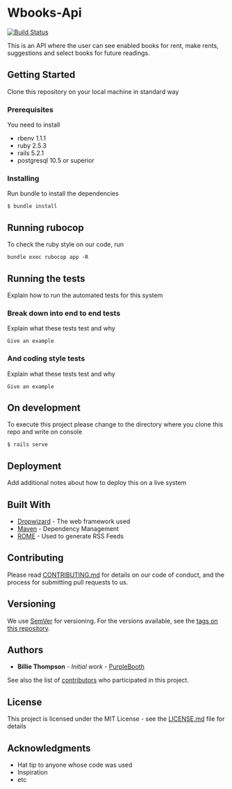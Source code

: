 # Wbooks-Api

[![Build Status](https://travis-ci.org/wolox-training/jedl-rails.svg?branch=master)](https://travis-ci.org/wolox-training/jedl-rails)

This is an API where the user can see enabled books for rent, make rents, suggestions and select books for future readings.

## Getting Started

Clone this repository on your local machine in standard way

### Prerequisites

You need to install

- rbenv 1.1.1
- ruby 2.5.3
- rails 5.2.1
- postgresql 10.5 or superior

### Installing

Run bundle to install the dependencies

```
$ bundle install
```

## Running rubocop

To check the ruby style on our code, run

```
bundle exec rubocop app -R
```

## Running the tests

Explain how to run the automated tests for this system

### Break down into end to end tests

Explain what these tests test and why

```
Give an example
```

### And coding style tests

Explain what these tests test and why

```
Give an example
```

## On development

To execute this project please change to the directory where you clone this repo and write on console

```
$ rails serve
```

## Deployment

Add additional notes about how to deploy this on a live system

## Built With

* [Dropwizard](http://www.dropwizard.io/1.0.2/docs/) - The web framework used
* [Maven](https://maven.apache.org/) - Dependency Management
* [ROME](https://rometools.github.io/rome/) - Used to generate RSS Feeds

## Contributing

Please read [CONTRIBUTING.md](https://gist.github.com/PurpleBooth/b24679402957c63ec426) for details on our code of conduct, and the process for submitting pull requests to us.

## Versioning

We use [SemVer](http://semver.org/) for versioning. For the versions available, see the [tags on this repository](https://github.com/your/project/tags). 

## Authors

* **Billie Thompson** - *Initial work* - [PurpleBooth](https://github.com/PurpleBooth)

See also the list of [contributors](https://github.com/your/project/contributors) who participated in this project.

## License

This project is licensed under the MIT License - see the [LICENSE.md](LICENSE.md) file for details

## Acknowledgments

* Hat tip to anyone whose code was used
* Inspiration
* etc
